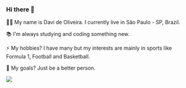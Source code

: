### Hi there 👋

🤙🏾 My name is Davi de Oliveira. I currently live in São Paulo - SP, Brazil. 

📚 I'm always studying and coding something new.

⚡ My hobbies? I have many but my interests are mainly in sports like Formula 1, Football and Basketball.

🌱 My goals? Just be a better person.

<div>
<a href="https://www.linkedin.com/in/dasantosx/" target="_blank"><img src="https://img.shields.io/badge/-LinkedIn-%230077B5?style=for-the-badge&logo=linkedin&logoColor=white" target="_blank"></a> 
</div>
